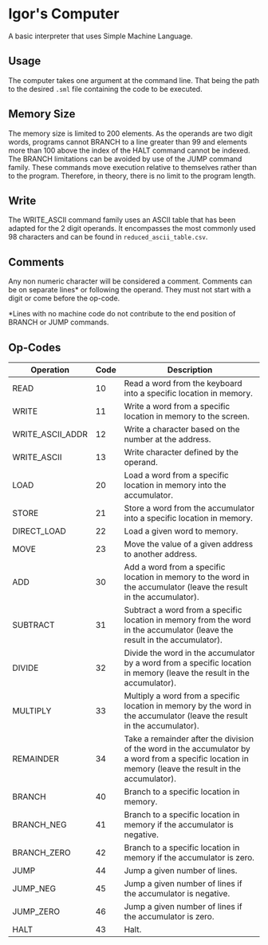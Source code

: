 # Igor's Computer

A basic interpreter that uses Simple Machine Language.

## Usage

The computer takes one argument at the command line.  That being the path to the desired `.sml` file containing the code to be executed.

## Memory Size

The memory size is limited to 200 elements.  As the operands are two digit words, programs cannot BRANCH to a line greater than 99 and elements more than 100 above the index of the HALT command cannot be indexed.  The BRANCH limitations can be avoided by use of the JUMP command family.  These commands move execution relative to themselves rather than to the program.  Therefore, in theory, there is no limit to the program length.

## Write

The WRITE_ASCII command family uses an ASCII table that has been adapted for the 2 digit operands.  It encompasses the most commonly used 98 characters and can be found in `reduced_ascii_table.csv`.

## Comments

Any non numeric character will be considered a comment.  Comments can be on separate lines* or following the operand.  They must not start with a digit or come before the op-code.

*Lines with no machine code do not contribute to the end position of BRANCH or JUMP commands.

## Op-Codes

| Operation        | Code | Description                                                  |
| ---------------- | ---- | ------------------------------------------------------------ |
| READ             | 10   | Read a word from the keyboard into a specific location in memory. |
| WRITE            | 11   | Write a word from a specific location in memory to the screen. |
| WRITE_ASCII_ADDR | 12   | Write a character based on the number at the address.        |
| WRITE_ASCII      | 13   | Write character defined by the operand.                      |
| LOAD             | 20   | Load a word from a specific location in memory into the accumulator. |
| STORE            | 21   | Store a word from the accumulator into a specific location in memory. |
| DIRECT_LOAD      | 22   | Load a given word to memory.                                 |
| MOVE             | 23   | Move the value of a given address to another address.        |
| ADD              | 30   | Add a word from a specific location in memory to the word in the accumulator (leave the result in the accumulator). |
| SUBTRACT         | 31   | Subtract a word from a specific location in memory from the word in the accumulator (leave the result in the accumulator). |
| DIVIDE           | 32   | Divide the word in the accumulator by a word from a specific location in memory (leave the result in the accumulator). |
| MULTIPLY         | 33   | Multiply a word from a specific location in memory by the word in the accumulator (leave the result in the accumulator). |
| REMAINDER        | 34   | Take a remainder after the division of the word in the accumulator by a word from a specific location in memory (leave the result in the accumulator). |
| BRANCH           | 40   | Branch to a specific location in memory.                     |
| BRANCH_NEG       | 41   | Branch to a specific location in memory if the accumulator is negative. |
| BRANCH_ZERO      | 42   | Branch to a specific location in memory if the accumulator is zero. |
| JUMP             | 44   | Jump a given number of lines.                                |
| JUMP_NEG         | 45   | Jump a given number of lines if the accumulator is negative. |
| JUMP_ZERO        | 46   | Jump a given number of lines if the accumulator is zero.     |
| HALT             | 43   | Halt.                                                        |
